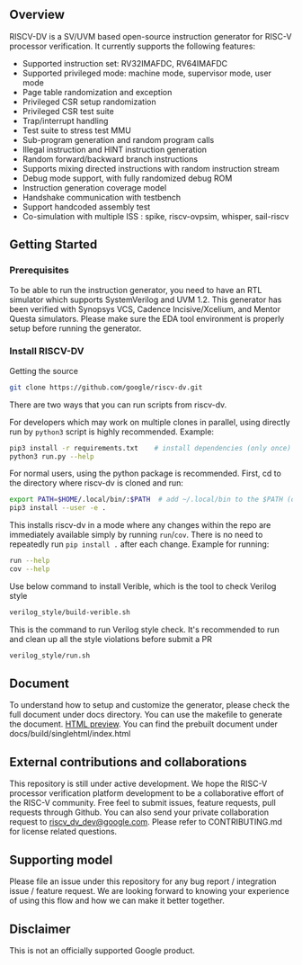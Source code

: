 ## Overview

RISCV-DV is a SV/UVM based open-source instruction generator for RISC-V
processor verification. It currently supports the following features:

- Supported instruction set: RV32IMAFDC, RV64IMAFDC
- Supported privileged mode: machine mode, supervisor mode, user mode
- Page table randomization and exception
- Privileged CSR setup randomization
- Privileged CSR test suite
- Trap/interrupt handling
- Test suite to stress test MMU
- Sub-program generation and random program calls
- Illegal instruction and HINT instruction generation
- Random forward/backward branch instructions
- Supports mixing directed instructions with random instruction stream
- Debug mode support, with fully randomized debug ROM
- Instruction generation coverage model
- Handshake communication with testbench
- Support handcoded assembly test
- Co-simulation with multiple ISS : spike, riscv-ovpsim, whisper, sail-riscv

## Getting Started

### Prerequisites

To be able to run the instruction generator, you need to have an RTL simulator
which supports SystemVerilog and UVM 1.2. This generator has been verified with
Synopsys VCS, Cadence Incisive/Xcelium, and Mentor Questa simulators. Please
make sure the EDA tool environment is properly setup before running the generator.

### Install RISCV-DV

Getting the source
```bash
git clone https://github.com/google/riscv-dv.git
```

There are two ways that you can run scripts from riscv-dv.

For developers which may work on multiple clones in parallel, using directly run
by `python3` script is highly recommended. Example:

```bash
pip3 install -r requirements.txt    # install dependencies (only once)
python3 run.py --help
```
For normal users, using the python package is recommended. First, cd to the directory
where riscv-dv is cloned and run:

```bash
export PATH=$HOME/.local/bin/:$PATH  # add ~/.local/bin to the $PATH (only once)
pip3 install --user -e .
```

This installs riscv-dv in a mode where any changes within the repo are immediately
available simply by running `run`/`cov`. There is no need to repeatedly run `pip install .`
after each change. Example for running:

```bash
run --help
cov --help
```

Use below command to install Verible, which is the tool to check Verilog style
```bash
verilog_style/build-verible.sh
```

This is the command to run Verilog style check. It's recommended to run and clean up
all the style violations before submit a PR
```bash
verilog_style/run.sh
```

## Document

To understand how to setup and customize the generator, please check the full
document under docs directory. You can use the makefile to generate the
document. [HTML
preview](https://htmlpreview.github.io/?https://github.com/google/riscv-dv/blob/master/docs/build/singlehtml/index.html#document-index).
You can find the prebuilt document under docs/build/singlehtml/index.html

## External contributions and collaborations

This repository is still under active development. We hope the RISC-V processor
verification platform development to be a collaborative effort of the RISC-V
community. Free feel to submit issues, feature requests, pull requests through
Github. You can also send your private collaboration request to [riscv_dv_dev@google.com](riscv_dv_dev@google.com).
Please refer to CONTRIBUTING.md for license related questions.

## Supporting model

Please file an issue under this repository for any bug report / integration
issue / feature request. We are looking forward to knowing your experience of
using this flow and how we can make it better together.

## Disclaimer

This is not an officially supported Google product.
